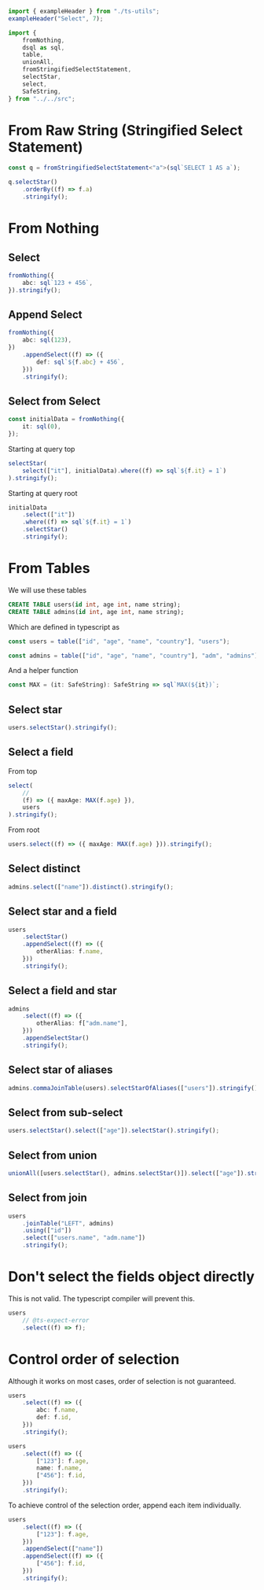 ```ts eval --out=md --hide
import { exampleHeader } from "./ts-utils";
exampleHeader("Select", 7);
```

```ts eval
import {
    fromNothing,
    dsql as sql,
    table,
    unionAll,
    fromStringifiedSelectStatement,
    selectStar,
    select,
    SafeString,
} from "../../src";
```

# From Raw String (Stringified Select Statement)

```ts eval --out=sql
const q = fromStringifiedSelectStatement<"a">(sql`SELECT 1 AS a`);

q.selectStar()
    .orderBy((f) => f.a)
    .stringify();
```

# From Nothing

## Select

```ts eval --out=sql
fromNothing({
    abc: sql`123 + 456`,
}).stringify();
```

## Append Select

```ts eval --out=sql
fromNothing({
    abc: sql(123),
})
    .appendSelect((f) => ({
        def: sql`${f.abc} + 456`,
    }))
    .stringify();
```

## Select from Select

```ts eval
const initialData = fromNothing({
    it: sql(0),
});
```

Starting at query top

```ts eval --out=sql
selectStar(
    select(["it"], initialData).where((f) => sql`${f.it} = 1`)
).stringify();
```

Starting at query root

```ts eval --out=sql
initialData
    .select(["it"])
    .where((f) => sql`${f.it} = 1`)
    .selectStar()
    .stringify();
```

# From Tables

We will use these tables

```sql
CREATE TABLE users(id int, age int, name string);
CREATE TABLE admins(id int, age int, name string);
```

Which are defined in typescript as

```ts eval
const users = table(["id", "age", "name", "country"], "users");

const admins = table(["id", "age", "name", "country"], "adm", "admins");
```

And a helper function

```ts eval
const MAX = (it: SafeString): SafeString => sql`MAX(${it})`;
```

## Select star

```ts eval --out=sql
users.selectStar().stringify();
```

## Select a field

From top

```ts eval --out=sql
select(
    //
    (f) => ({ maxAge: MAX(f.age) }),
    users
).stringify();
```

From root

```ts eval --out=sql
users.select((f) => ({ maxAge: MAX(f.age) })).stringify();
```

## Select distinct

```ts eval --out=sql
admins.select(["name"]).distinct().stringify();
```

## Select star and a field

```ts eval --out=sql
users
    .selectStar()
    .appendSelect((f) => ({
        otherAlias: f.name,
    }))
    .stringify();
```

## Select a field and star

```ts eval --out=sql
admins
    .select((f) => ({
        otherAlias: f["adm.name"],
    }))
    .appendSelectStar()
    .stringify();
```

## Select star of aliases

```ts eval --out=sql
admins.commaJoinTable(users).selectStarOfAliases(["users"]).stringify();
```

## Select from sub-select

```ts eval --out=sql
users.selectStar().select(["age"]).selectStar().stringify();
```

## Select from union

```ts eval --out=sql
unionAll([users.selectStar(), admins.selectStar()]).select(["age"]).stringify();
```

## Select from join

```ts eval --out=sql
users
    .joinTable("LEFT", admins)
    .using(["id"])
    .select(["users.name", "adm.name"])
    .stringify();
```

# Don't select the fields object directly

This is not valid. The typescript compiler will prevent this.

```ts eval --out=hide
users
    // @ts-expect-error
    .select((f) => f);
```

# Control order of selection

Although it works on most cases, order of selection is not guaranteed.

```ts eval --out=sql
users
    .select((f) => ({
        abc: f.name,
        def: f.id,
    }))
    .stringify();
```

```ts eval --out=sql
users
    .select((f) => ({
        ["123"]: f.age,
        name: f.name,
        ["456"]: f.id,
    }))
    .stringify();
```

To achieve control of the selection order, append each item individually.

```ts eval --out=sql
users
    .select((f) => ({
        ["123"]: f.age,
    }))
    .appendSelect(["name"])
    .appendSelect((f) => ({
        ["456"]: f.id,
    }))
    .stringify();
```
